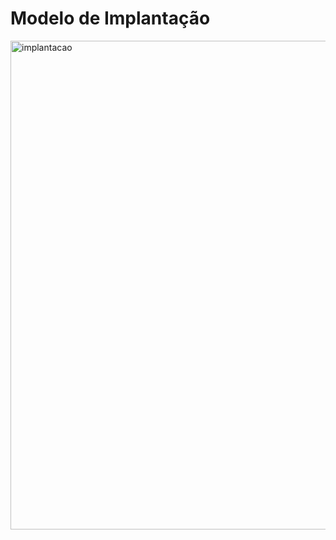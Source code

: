 # Modelo de Implantação

<img width="1632" height="782" alt="implantacao" src="https://github.com/user-attachments/assets/be7634ae-d68a-40ca-b439-7f75ba667be9" />
